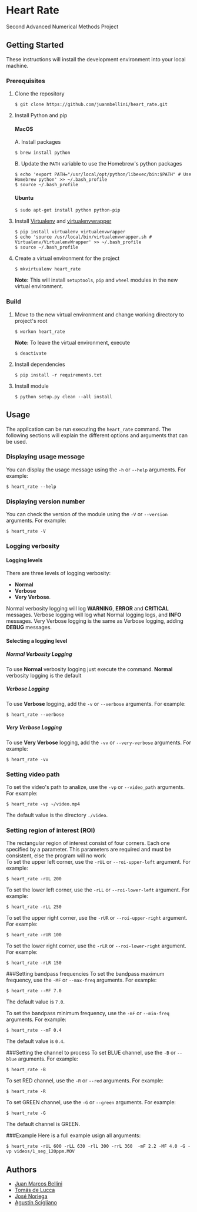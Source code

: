 # Heart Rate
Second Advanced Numerical Methods Project

## Getting Started
These instructions will install the development environment into your local machine.

### Prerequisites
1. Clone the repository

	```
	$ git clone https://github.com/juanmbellini/heart_rate.git
	```
2. Install Python and pip
	
	#### MacOS
	A. Install packages
	
	```
	$ brew install python
	```
	
	B. Update the ```PATH``` variable to use the Homebrew's python packages
	
	```
	$ echo 'export PATH="/usr/local/opt/python/libexec/bin:$PATH" # Use Homebrew python' >> ~/.bash_profile
	$ source ~/.bash_profile
	```
	
	#### Ubuntu
	```
	$ sudo apt-get install python python-pip
	```
	
3. Install [Virtualenv](https://virtualenv.pypa.io/en/latest/) 
	and [virtualenvwrapper](https://virtualenvwrapper.readthedocs.io/en/latest/)
	
	```
	$ pip install virtualenv virtualenvwrapper
	$ echo 'source /usr/local/bin/virtualenvwrapper.sh # Virtualenv/VirtualenvWrapper' >> ~/.bash_profile
	$ source ~/.bash_profile
	```

4. Create a virtual environment for the project

	```
	$ mkvirtualenv heart_rate
	```

	**Note:** This will install ```setuptools```, ```pip``` and ```wheel``` modules in the new virtual environment.

### Build
1. Move to the new virtual environment and change working directory to project's root

	```
	$ workon heart_rate
	```
	**Note:** To leave the virtual environment, execute 
   
    ```
    $ deactivate
    ```

2. Install dependencies

	```
	$ pip install -r requirements.txt
	```

3. Install module

	```
	$ python setup.py clean --all install
	```

## Usage
The application can be run executing the ``heart_rate`` command. 
The following sections will explain the different options and arguments that can be used.

### Displaying usage message
You can display the usage message using the ```-h``` or ```--help``` arguments. For example:
```
$ heart_rate --help
```

### Displaying version number
You can check the version of the module using the ```-V``` or ```--version``` arguments. For example:
```
$ heart_rate -V
```

### Logging verbosity

#### Logging levels
There are three levels of logging verbosity: 
* **Normal**
* **Verbose** 
* **Very Verbose**.

Normal verbosity logging will log **WARNING**, **ERROR** and **CRITICAL** messages.
Verbose logging will log what Normal logging logs, and **INFO** messages.
Very Verbose logging is the same as Verbose logging, adding **DEBUG** messages.

#### Selecting a logging level
##### Normal Verbosity Logging
To use **Normal** verbosity logging just execute the command. **Normal** verbosity logging is the default
##### Verbose Logging
To use **Verbose** logging, add the ```-v``` or ```--verbose``` arguments. For example:
```
$ heart_rate --verbose
```
##### Very Verbose Logging
To use **Very Verbose** logging, add the ```-vv``` or ```--very-verbose``` arguments. For example:
```
$ heart_rate -vv
```

### Setting video path
To set the video's path to analize, use the ```-vp``` or ```--video_path``` arguments. For example:
```
$ heart_rate -vp ~/video.mp4
```
The default value is the directory ```./video```.

### Setting region of interest (ROI)

The rectangular region of interest consist of four corners. Each one specified by a parameter. This parameters are required and
must be consistent, else the program will no work\
To set the upper left corner, use the ```-rUL``` or ```--roi-upper-left``` argument. For example:
```
$ heart_rate -rUL 200
```

To set the lower left corner, use the ```-rLL``` or ```--roi-lower-left``` argument. For example:
```
$ heart_rate -rLL 250
```

To set the upper right corner, use the ```-rUR``` or ```--roi-upper-right``` argument. For example:
```
$ heart_rate -rUR 100
```

To set the lower right corner, use the ```-rLR``` or ```--roi-lower-right``` argument. For example:
```
$ heart_rate -rLR 150
```

###Setting bandpass frequencies
To set the bandpass maximum frequency, use the ```-MF``` or ```--max-freq``` arguments. For example:
```
$ heart_rate --MF 7.0
```
The default value is ``7.0``.

To set the bandpass minimum frequency, use the ```-mF``` or ```--min-freq``` arguments. For example:
```
$ heart_rate --mF 0.4
```
The default value is ``0.4``.


###Setting the channel to process
To set BLUE channel, use the ```-B``` or ```--blue``` arguments. For example:
```
$ heart_rate -B
```

To set RED channel, use the ```-R``` or ```--red``` arguments. For example:
```
$ heart_rate -R
```

To set GREEN channel, use the ```-G``` or ```--green``` arguments. For example:
```
$ heart_rate -G
```

The default channel is GREEN.

###Example
Here is a full example usign all arguments:
```
$ heart_rate -rUL 600 -rLL 630 -rlL 300 -rrL 360  -mF 2.2 -MF 4.0 -G -vp videos/1_seg_120ppm.MOV
```

## Authors
* [Juan Marcos Bellini](https://github.com/juanmbellini)
* [Tomás de Lucca](https://github.com/tomidelucca)
* [José Noriega](https://github.com/jcnoriega)
* [Agustín Scigliano](https://github.com/agustinscigliano)